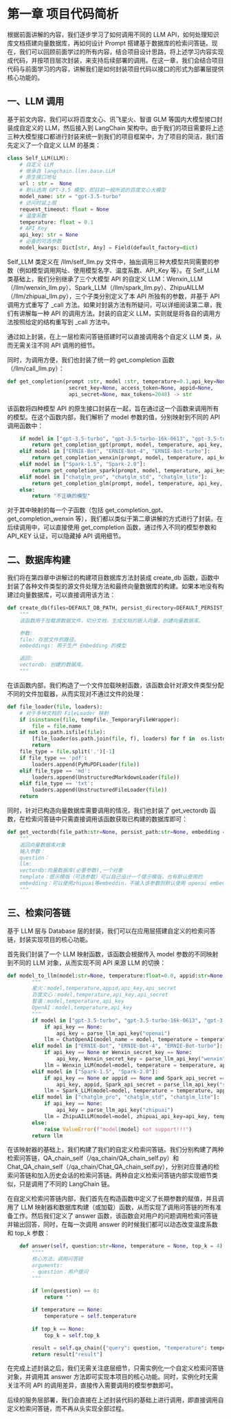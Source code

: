 # 第一章 项目代码简析

根据前面讲解的内容，我们逐步学习了如何调用不同的 LLM API，如何处理知识库文档搭建向量数据库，再如何设计 Prompt 搭建基于数据库的检索问答链。现在，我们可以回顾前面学过的所有内容，结合项目设计思路，将上述学习内容实现成代码，并按项目层次封装，来支持后续部署的调用。在这一章，我们会结合项目代码与前面学习的内容，讲解我们是如何封装项目代码以接口的形式为部署层提供核心功能的。

## 一、LLM 调用

基于前文内容，我们可以将百度文心、讯飞星火、智谱 GLM 等国内大模型接口封装成自定义的 LLM，然后接入到 LangChain 架构中。由于我们的项目需要将上述三种大模型接口都进行封装来统一到我们的项目框架中，为了项目的简洁，我们首先定义了一个自定义 LLM 的基类：

```python
class Self_LLM(LLM):
    # 自定义 LLM
    # 继承自 langchain.llms.base.LLM
    # 原生接口地址
    url : str =  None
    # 默认选用 GPT-3.5 模型，即目前一般所说的百度文心大模型
    model_name: str = "gpt-3.5-turbo"
    # 访问时延上限
    request_timeout: float = None
    # 温度系数
    temperature: float = 0.1
    # API_Key
    api_key: str = None
    # 必备的可选参数
    model_kwargs: Dict[str, Any] = Field(default_factory=dict)
```

Self_LLM 类定义在 /llm/self_llm.py 文件中，抽出调用三种大模型共同需要的参数（例如模型调用网址、使用模型名字、温度系数、API_Key 等）。在 Self_LLM 类基础上，我们分别继承了三个大模型 API 的自定义 LLM：Wenxin_LLM（/llm/wenxin_llm.py）、Spark_LLM（/llm/spark_llm.py）、ZhipuAILLM（/llm/zhipuai_llm.py），三个子类分别定义了本 API 所独有的参数，并基于 API 调用方式重写了 _call 方法。如果对封装方法有所疑问，可以详细阅读第二章，我们有讲解每一种 API 的调用方法。封装的自定义 LLM，实则就是将各自的调用方法按照给定的结构重写到 _call 方法中。

通过如上封装，在上一层检索问答链搭建时可以直接调用各个自定义 LLM 类，从而无需关注不同 API 调用的细节。

同时，为调用方便，我们也封装了统一的 get_completion 函数（/llm/call_llm.py）：

```python
def get_completion(prompt :str, model :str, temperature=0.1,api_key=None, 
                    secret_key=None, access_token=None, appid=None, 
                    api_secret=None, max_tokens=2048) -> str

```

该函数将四种模型 API 的原生接口封装在一起，旨在通过这一个函数来调用所有的模型。在这个函数内部，我们解析了 model 参数的值，分别映射到不同的 API 调用函数中：

```python
    if model in ["gpt-3.5-turbo", "gpt-3.5-turbo-16k-0613", "gpt-3.5-turbo-0613", "gpt-4", "gpt-4-32k"]:
        return get_completion_gpt(prompt, model, temperature, api_key, max_tokens)
    elif model in ["ERNIE-Bot", "ERNIE-Bot-4", "ERNIE-Bot-turbo"]:
        return get_completion_wenxin(prompt, model, temperature, api_key, secret_key)
    elif model in ["Spark-1.5", "Spark-2.0"]:
        return get_completion_spark(prompt, model, temperature, api_key, appid, api_secret, max_tokens)
    elif model in ["chatglm_pro", "chatglm_std", "chatglm_lite"]:
        return get_completion_glm(prompt, model, temperature, api_key, max_tokens)
    else:
        return "不正确的模型"
```

对于其中映射的每一个子函数（包括 get_completion_gpt、get_completion_wenxin 等），我们都以类似于第二章讲解的方式进行了封装。在后续调用中，可以直接使用 get_completion 函数，通过传入不同的模型参数和 API_KEY 认证，可以隐藏掉 API 调用细节。

## 二、数据库构建

我们将在第四章中讲解过的构建项目数据库方法封装成 create_db 函数，函数中封装了各种文件类型的源文件处理方法和最终向量数据库的构建。如果本地没有构建过向量数据库，可以直接调用该方法：

```python
def create_db(files=DEFAULT_DB_PATH, persist_directory=DEFAULT_PERSIST_PATH, embeddings="openai"):
    """
    该函数用于加载源数据文件，切分文档，生成文档的嵌入向量，创建向量数据库。

    参数:
    file: 存放文件的路径。
    embeddings: 用于生产 Embedding 的模型

    返回:
    vectordb: 创建的数据库。
    """
```

在该函数内部，我们构造了一个文件加载映射函数，该函数会针对源文件类型分配不同的文件加载器，从而实现对不通过文件的处理：

```python
def file_loader(file, loaders):
    # 对于多种文档的 FileLoader 映射
    if isinstance(file, tempfile._TemporaryFileWrapper):
        file = file.name
    if not os.path.isfile(file):
        [file_loader(os.path.join(file, f), loaders) for f in  os.listdir(file)]
        return
    file_type = file.split('.')[-1]
    if file_type == 'pdf':
        loaders.append(PyMuPDFLoader(file))
    elif file_type == 'md':
        loaders.append(UnstructuredMarkdownLoader(file))
    elif file_type == 'txt':
        loaders.append(UnstructuredFileLoader(file))
    return
```

同时，针对已构造向量数据库需要调用的情况，我们也封装了 get_vectordb 函数，在检索问答链中只需直接调用该函数获取已构建的数据库即可：

```python
def get_vectordb(file_path:str=None, persist_path:str=None, embedding = "openai",embedding_key:str=None):
    """
    返回向量数据库对象
    输入参数：
    question：
    llm:
    vectordb:向量数据库(必要参数),一个对象
    template：提示模版（可选参数）可以自己设计一个提示模版，也有默认使用的
    embedding：可以使用zhipuai等embeddin，不输入该参数则默认使用 openai embedding，注意此时api_key不要输错
    """
```

## 三、检索问答链

基于 LLM 层与 Database 层的封装，我们可以在应用层搭建自定义的检索问答链，封装实现项目的核心功能。

首先我们封装了一个 LLM 映射函数，该函数会根据传入 model 参数的不同映射到不同的 LLM 对象，从而实现不同 API 来源 LLM 的切换：

```python
def model_to_llm(model:str=None, temperature:float=0.0, appid:str=None, api_key:str=None,Spark_api_secret:str=None,Wenxin_secret_key:str=None):
        """
        星火：model,temperature,appid,api_key,api_secret
        百度文心：model,temperature,api_key,api_secret
        智谱：model,temperature,api_key
        OpenAI：model,temperature,api_key
        """
        if model in ["gpt-3.5-turbo", "gpt-3.5-turbo-16k-0613", "gpt-3.5-turbo-0613", "gpt-4", "gpt-4-32k"]:
            if api_key == None:
                api_key = parse_llm_api_key("openai")
            llm = ChatOpenAI(model_name = model, temperature = temperature , openai_api_key = api_key)
        elif model in ["ERNIE-Bot", "ERNIE-Bot-4", "ERNIE-Bot-turbo"]:
            if api_key == None or Wenxin_secret_key == None:
                api_key, Wenxin_secret_key = parse_llm_api_key("wenxin")
            llm = Wenxin_LLM(model=model, temperature = temperature, api_key=api_key, secret_key=Wenxin_secret_key)
        elif model in ["Spark-1.5", "Spark-2.0"]:
            if api_key == None or appid == None and Spark_api_secret == None:
                api_key, appid, Spark_api_secret = parse_llm_api_key("spark")
            llm = Spark_LLM(model=model, temperature = temperature, appid=appid, api_secret=Spark_api_secret, api_key=api_key)
        elif model in ["chatglm_pro", "chatglm_std", "chatglm_lite"]:
            if api_key == None:
                api_key = parse_llm_api_key("zhipuai")
            llm = ZhipuAILLM(model=model, zhipuai_api_key=api_key, temperature = temperature)
        else:
            raise ValueError(f"model{model} not support!!!")
        return llm
```

在该映射器的基础上，我们构建了我们的自定义检索问答链。我们分别构建了两种检索问答链，QA_chain_self（/qa_chain/QA_chain_self.py）和 Chat_QA_chain_self（/qa_chain/Chat_QA_chain_self.py），分别对应普通的检索问答链和加入历史会话的检索问答链。两种自定义检索问答链内部实现细节类似，只是调用了不同的 LangChain 链。

在自定义检索问答链内部，我们首先在构造函数中定义了长期参数的赋值，并且调用了 LLM 映射器和数据库构建（或加载）函数，从而实现了调用问答链的所有准备工作。然后我们定义了 answer 函数，该函数会对用户的问题调用检索问答链并输出回答，同时，在每一次调用 answer 的时候我们都可以动态改变温度系数和 top_k 参数：

```python
    def answer(self, question:str=None, temperature = None, top_k = 4):
        """"
        核心方法，调用问答链
        arguments: 
        - question：用户提问
        """

        if len(question) == 0:
            return ""
        
        if temperature == None:
            temperature = self.temperature
            
        if top_k == None:
            top_k = self.top_k

        result = self.qa_chain({"query": question, "temperature": temperature, "top_k": top_k})
        return result["result"]   
```

在完成上述封装之后，我们无需关注底层细节，只需实例化一个自定义检索问答链对象，并调用其 answer 方法即可实现本项目的核心功能。同时，实例化时无需关注不同 API 的调用差异，直接传入需要调用的模型参数即可。

后续的服务层部署，我们会直接在上述封装代码的基础上进行调用，即直接调用自定义检索问答链，而不再从头实现全部过程。